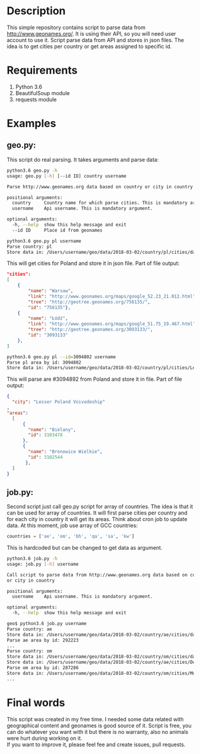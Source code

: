 # Description

This simple repository contains script to parse data from http://www.geonames.org/.
It is using their API, so you will need user account to use it.
Script parse data from API and stores in json files.
The idea is to get cities per country or get areas assigned to specific id.

# Requirements

1. Python 3.6
2. BeautifulSoup module
3. requests module

# Examples

## geo.py:

This script do real parsing. It takes arguments and parse data:
```bash
python3.6 geo.py -h
usage: geo.py [-h] [--id ID] country username

Parse http://www.geonames.org data based on country or city in country

positional arguments:
  country     Country name for which parse cities. This is mandatory argument.
  username    Api username. This is mandatory argument.

optional arguments:
  -h, --help  show this help message and exit
  --id ID     Place id from geonames
``` 

```bash
python3.6 geo.py pl username
Parse country: pl
Store data in: /Users/username/geo/data/2018-03-02/country/pl/cities/data.json
```

This will get cities for Poland and store it in json file. Part of file output:

```json
"cities": 
[
    {
        "name": "Warsaw", 
        "link": "http://www.geonames.org/maps/google_52.23_21.012.html", 
        "tree": "http://geotree.geonames.org/756135/", 
        "id": "756135"}, 
    {
        "name": "Łódź",
        "link": "http://www.geonames.org/maps/google_51.75_19.467.html",
        "tree": "http://geotree.geonames.org/3093133/", 
        "id": "3093133"
    },
]
```

```bash
python3.6 geo.py pl --id=3094802 username
Parse pl area by id: 3094802
Store data in: /Users/username/geo/data/2018-03-02/country/pl/cities/Lesser Poland Voivodeship.json
```

This will parse are #3094892 from Poland and store it in file. Part of file output:

```json
{
  "city": "Lesser Poland Voivodeship"
, 
"areas": 
  [
      {
        "name": "Bielany", 
        "id": 3103478
      }, 
      {
        "name": "Bronowice Wielkie", 
        "id": 3102544
       },
  ]
}

```

## job.py:

Second script just call geo.py script for array of countries. The idea is that it can be used for array of countries.
It will first parse cities per country and for each city in country it will get its areas.
Think about cron job to update data. At this moment, job use array of GCC countries:
```python 
countries = ['ae', 'om', 'bh', 'qa', 'sa', 'kw']
```
This is hardcoded but can be changed to get data as argument.

```bash
python3.6 job.py -h
usage: job.py [-h] username

Call script to parse data from http://www.geonames.org data based on country
or city in country

positional arguments:
  username    Api username. This is mandatory argument.

optional arguments:
  -h, --help  show this help message and exit
```

```bash
geo$ python3.6 job.py username
Parse country: ae
Store data in: /Users/username/geo/data/2018-03-02/country/ae/cities/data.json
Parse ae area by id: 292223
...
Parse country: om
Store data in: /Users/username/geo/data/2018-03-02/country/om/cities/data.json
Store data in: /Users/username/geo/data/2018-03-02/country/ae/cities/Dubai.json
Parse om area by id: 287286
Store data in: /Users/username/geo/data/2018-03-02/country/om/cities/Muscat.json
...
```


# Final words

This script was created in my free time. I needed some data related with 
geographical content and geonames is good source of it. Script is free, you can do whatever you want with it but there is no warranty,
also no animals were hurt during working on it.   
If you want to improve it, please feel fee and create issues, pull requests.
